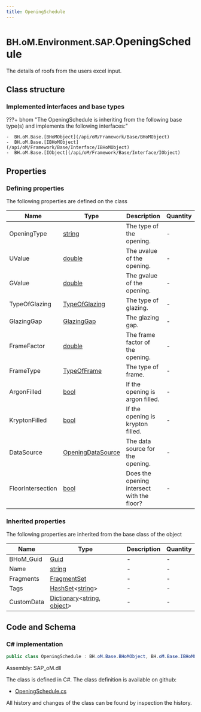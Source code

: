 ```yaml
---
title: OpeningSchedule
---
```


# <small>BH.oM.Environment.SAP.</small>**OpeningSchedule**

The details of roofs from the users excel input.

## Class structure

### Implemented interfaces and base types

???+ bhom "The OpeningSchedule is inheriting from the following base type(s) and implements the following interfaces:"

    -  BH.oM.Base.[BHoMObject](/api/oM/Framework/Base/BHoMObject)
    -  BH.oM.Base.[IBHoMObject](/api/oM/Framework/Base/Interface/IBHoMObject)
    -  BH.oM.Base.[IObject](/api/oM/Framework/Base/Interface/IObject)


## Properties



### Defining properties

The following properties are defined on the class

| Name             | Type             | Description      | Quantity         |
|------------------|------------------|------------------|------------------|
| OpeningType | [string](https://learn.microsoft.com/en-us/dotnet/api/System.String?view=netstandard-2.0) | The type of the opening. | - |
| UValue | [double](https://learn.microsoft.com/en-us/dotnet/api/System.Double?view=netstandard-2.0) | The uvalue of the opening. | - |
| GValue | [double](https://learn.microsoft.com/en-us/dotnet/api/System.Double?view=netstandard-2.0) | The gvalue of the opening. | - |
| TypeOfGlazing | [TypeOfGlazing](/api/oM/Adapter/Environment/Enums/TypeOfGlazing) | The type of glazing. | - |
| GlazingGap | [GlazingGap](/api/oM/Adapter/Environment/Enums/GlazingGap) | The glazing gap. | - |
| FrameFactor | [double](https://learn.microsoft.com/en-us/dotnet/api/System.Double?view=netstandard-2.0) | The frame factor of the opening. | - |
| FrameType | [TypeOfFrame](/api/oM/Adapter/Environment/Enums/TypeOfFrame) | The type of frame. | - |
| ArgonFilled | [bool](https://learn.microsoft.com/en-us/dotnet/api/System.Boolean?view=netstandard-2.0) | If the opening is argon filled. | - |
| KryptonFilled | [bool](https://learn.microsoft.com/en-us/dotnet/api/System.Boolean?view=netstandard-2.0) | If the opening is krypton filled. | - |
| DataSource | [OpeningDataSource](/api/oM/Adapter/Environment/Enums/OpeningDataSource) | The data source for the opening. | - |
| FloorIntersection | [bool](https://learn.microsoft.com/en-us/dotnet/api/System.Boolean?view=netstandard-2.0) | Does the opening intersect with the floor? | - |


### Inherited properties
The following properties are inherited from the base class of the object

| Name             | Type             | Description      | Quantity         |
|------------------|------------------|------------------|------------------|
| BHoM_Guid | [Guid](https://learn.microsoft.com/en-us/dotnet/api/System.Guid?view=netstandard-2.0) | - | - |
| Name | [string](https://learn.microsoft.com/en-us/dotnet/api/System.String?view=netstandard-2.0) | - | - |
| Fragments | [FragmentSet](/api/oM/Framework/Base/FragmentSet) | - | - |
| Tags | [HashSet](https://learn.microsoft.com/en-us/dotnet/api/System.Collections.Generic.HashSet-1?view=netstandard-2.0)&lt;[string](https://learn.microsoft.com/en-us/dotnet/api/System.String?view=netstandard-2.0)&gt; | - | - |
| CustomData | [Dictionary](https://learn.microsoft.com/en-us/dotnet/api/System.Collections.Generic.Dictionary-2?view=netstandard-2.0)&lt;[string](https://learn.microsoft.com/en-us/dotnet/api/System.String?view=netstandard-2.0), [object](https://learn.microsoft.com/en-us/dotnet/api/System.Object?view=netstandard-2.0)&gt; | - | - |


## Code and Schema

### C# implementation

``` C# title="C#"
public class OpeningSchedule : BH.oM.Base.BHoMObject, BH.oM.Base.IBHoMObject, BH.oM.Base.IObject
```

Assembly: SAP_oM.dll

The class is defined in C#. The class definition is available on github:

- [OpeningSchedule.cs](https://github.com/BHoM/SAP_Toolkit/blob/develop/SAP_oM/Excel\OpeningSchedule.cs)

All history and changes of the class can be found by inspection the history.
